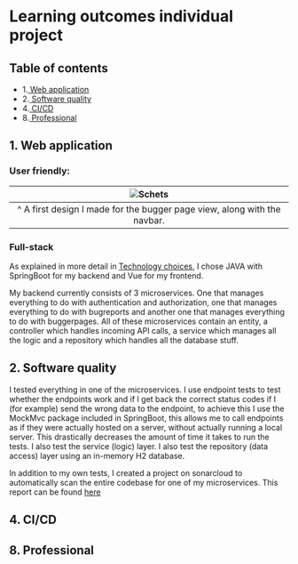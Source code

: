 # Learning outcomes individual project

## Table of contents

- 1.[ Web application](#1-web-application)
- 2.[ Software quality](#2-software-quality)
- 4.[ CI/CD](#4-cicd)
- 8.[ Professional](#8-professional)


## 1. Web application

### User friendly:
| ![Schets](https://user-images.githubusercontent.com/84376526/169283094-832a330c-2ac4-4685-853b-e7e9d48648a0.png) |
| :--: |
| ^ A first design I made for the bugger page view, along with the navbar. |


### Full-stack
As explained in more detail in [Technology choices](README.md#technology-choices), I chose JAVA with SpringBoot for my backend and Vue for my frontend.

My backend currently consists of 3 microservices. One that manages everything to do with authentication and authorization, one that manages everything to do with bugreports and another one that manages everything to do with buggerpages. All of these microservices contain an entity, a controller which handles incoming API calls, a service which manages all the logic and a repository which handles all the database stuff.


## 2. Software quality
I tested everything in one of the microservices. I use endpoint tests to test whether the endpoints work and if I get back the correct status codes if I (for example) send the wrong data to the endpoint, to achieve this I use the MockMvc package included in SpringBoot, this allows me to call endpoints as if they were actually hosted on a server, without actually running a local server. This drastically decreases the amount of time it takes to run the tests. I also test the service (logic) layer. I also test the repository (data access) layer using an in-memory H2 database.

In addition to my own tests, I created a project on sonarcloud to automatically scan the entire codebase for one of my microservices. This report can be found [here](https://sonarcloud.io/project/overview?id=MaikelHendrikx1_bugreport)

## 4. CI/CD

## 8. Professional
